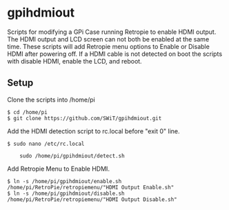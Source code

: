 # gpihdmiout
Scripts for modifying a GPi Case running Retropie to enable HDMI output. The HDMI output and LCD screen can not both be enabled at the same time. These scripts will add Retropie menu options to Enable or Disable HDMI after powering off.  If a HDMI cable is not detected on boot the scripts with disable HDMI, enable the LCD, and reboot.

## Setup
Clone the scripts into /home/pi
```
$ cd /home/pi
$ git clone https://github.com/SWiT/gpihdmiout.git
```

Add the HDMI detection script to rc.local before "exit 0" line.
```
$ sudo nano /etc/rc.local

    sudo /home/pi/gpihdmiout/detect.sh
```

Add Retropie Menu to Enable HDMI.
```
$ ln -s /home/pi/gpihdmiout/enable.sh /home/pi/RetroPie/retropiemenu/"HDMI Output Enable.sh"
$ ln -s /home/pi/gpihdmiout/disable.sh /home/pi/RetroPie/retropiemenu/"HDMI Output Disable.sh"
```
